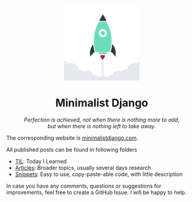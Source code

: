 <div align="center">
  <img width="200" src="https://raw.githubusercontent.com/ViggieM/minimalistdjango/main/media/django-rocket.svg" alt="django rocket">
</div>

<h1 align="center">Minimalist Django</h1>

<p align="center">
  <i>Perfection is achieved, not when there is nothing more to add, <br> but when there is nothing left to take away.</i>
</p>

The corresponding website is [minimalistdjango.com](https://minimalistdjango.com/).

All published posts can be found in following folders

- [TIL](/TIL): Today I Learned
- [Articles](/articles): Broader topics, usually several days research
- [Snippets](/snippets): Easy to use, copy-paste-able code, with little description

In case you have any comments, questions or suggestions for improvements, feel free to create a GitHub Issue.
I will be happy to help.
